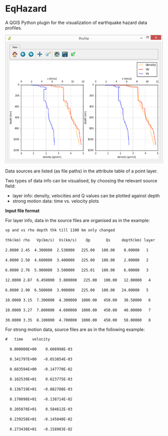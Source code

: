 # EqHazard
A QGIS Python plugin for the visualization of earthquake hazard data profiles.


![Layer info plot](./help/ims/screenshot_layer_info.png)


Data sources are listed (as file paths) in the attribute table of a point layer.

Two types of data info can be visualised, by choosing the relevant source field: 
- layer info: density, velocities and Q values can be plotted against depth
- strong motion data: time vs. velocity plots


**Input file format**

For layer info, data in the source files are organised as in the example:


	vp and vs rho depth thk till 1100 km only changed
	
	thk(km) rho   Vp(km/s)  Vs(km/s)    Qp       Qs     depth(km) layer
	
	2.0000 2.45  4.300000  2.530000   225.00   100.00    0.00000   1
	
	4.0000 2.50  4.600000  3.400000   225.00   100.00    2.00000   2
	
	6.0000 2.76  5.900000  3.500000   225.01   100.00    6.00000   3
	
	12.0000 2.87  6.450000  3.800000   225.00   100.00   12.00000   4
	
	6.0000 2.90  6.500000  3.900000   225.00   100.00   24.00000   5 
	
	10.0000 3.15  7.300000  4.300000  1000.00   450.00   30.50000   6
	
	10.0000 3.27  7.800000  4.600000  1000.00   450.00   40.00000   7
	
	30.0000 3.35  8.100000  4.700000  1000.00   450.00   50.00000   8 
	



For strong motion data, source files are as in the following example:


	#	time	velocity
	
	  0.000000E+00	  0.608998E-03
	  
	  0.341797E+00	 -0.653854E-03
	  
	  0.683594E+00	 -0.147770E-02
	  
	  0.102539E+01	  0.623775E-03
	  
	  0.136719E+01	 -0.882788E-03
	  
	  0.170898E+01	 -0.138714E-02
	  
	  0.205078E+01	  0.584612E-03
	  
	  0.239258E+01	 -0.145040E-02
	  
	  0.273438E+01	 -0.158983E-02
	

